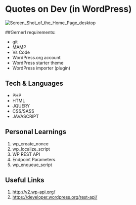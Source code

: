 # Quotes on Dev (in WordPress)
<img src="quotesondev/ScreenShot /screenShot .png" alt="
Screen_Shot_of_the_Home_Page_desktop">

##Gernerl requirements:

  * git
  * MAMP 
  * Vs Code 
  * WordPress.org account
  * WordPress starter theme 
  * WordPress importer (plugin)

## Tech & Languages

  * PHP
  * HTML
  * JQUERY
  * CSS/SASS
  * JAVASCRIPT

## Personal Learnings

1. wp_create_nonce
2. wp_localize_script
3. WP REST API 
 4. Endpoint Parameters
 5.  wp_enqueue_script



 ## Useful Links
 
 1. http://v2.wp-api.org/
2. https://developer.wordpress.org/rest-api/












